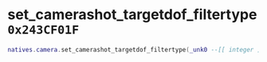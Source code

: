 # set_camerashot_targetdof_filtertype `0x243CF01F`

```lua
natives.camera.set_camerashot_targetdof_filtertype(_unk0 --[[ integer ]], _unk1 --[[ integer ]])
```